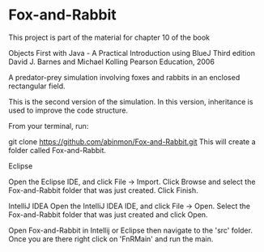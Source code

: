 # Fox-and-Rabbit
This project is part of the material for chapter 10 of the book

   Objects First with Java - A Practical Introduction using BlueJ
   Third edition
   David J. Barnes and Michael Kolling
   Pearson Education, 2006

A predator-prey simulation involving foxes and rabbits in
an enclosed rectangular field.

This is the second version of the simulation. In this version,
inheritance is used to improve the code structure.

From your terminal, run:

git clone https://github.com/abinmon/Fox-and-Rabbit.git
This will create a folder called Fox-and-Rabbit.

Eclipse

Open the Eclipse IDE, and click File -> Import.
Click Browse and select the Fox-and-Rabbit folder that was just created. Click Finish.

IntelliJ IDEA
Open the IntelliJ IDEA IDE, and click File -> Open.
Select the Fox-and-Rabbit folder that was just created and click Open.

Open Fox-and-Rabbit in Intellij or Eclipse then navigate to the 'src' folder.
Once you are there right click on 'FnRMain' and run the main.

